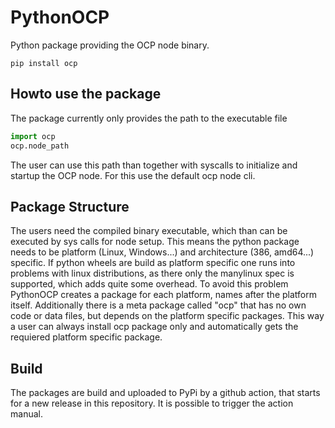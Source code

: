 # PythonOCP
Python package providing the OCP node binary. 

```
pip install ocp
```

## Howto use the package
The package currently only provides the path to the executable file
   
``` python
import ocp 
ocp.node_path
```

The user can use this path than together with syscalls to initialize and startup the OCP node. For this use the default ocp node cli.

## Package Structure
The users need the compiled binary executable, which than can be executed by sys calls for node setup. This means the python package needs to be platform (Linux, Windows...) and architecture (386, amd64...) specific. If python wheels are build as platform specific one runs into problems with linux distributions, as there only the manylinux spec is supported, which adds quite some overhead. To avoid this problem PythonOCP creates a package for each platform, names after the platform itself. Additionally there is a meta package called "ocp" that has no own code or data files, but depends on the platform specific packages. This way a user can always install ocp package only and automatically gets the requiered platform specific package.

## Build
The packages are build and uploaded to PyPi by a github action, that starts for a new release in this repository. It is possible to trigger the action manual.
